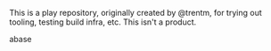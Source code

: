 This is a play repository, originally created by @trentm, for trying out
tooling, testing build infra, etc. This isn't a product.

abase
